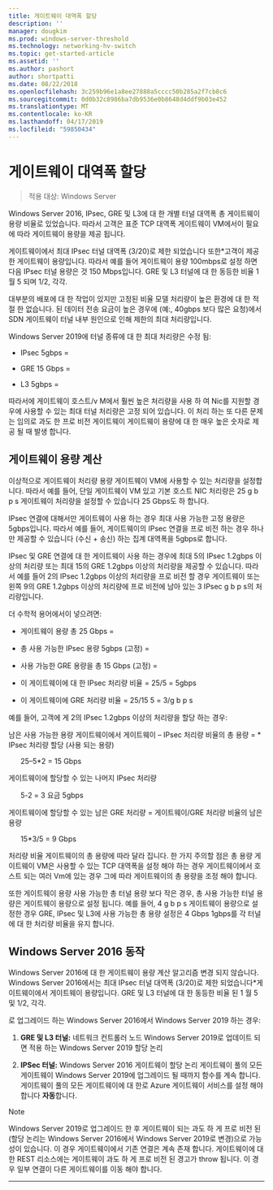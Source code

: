 ```yaml
---
title: 게이트웨이 대역폭 할당
description: ''
manager: dougkim
ms.prod: windows-server-threshold
ms.technology: networking-hv-switch
ms.topic: get-started-article
ms.assetid: ''
ms.author: pashort
author: shortpatti
ms.date: 08/22/2018
ms.openlocfilehash: 3c259b96e1a8ee27888a5cccc50b285a2f7cb8c6
ms.sourcegitcommit: 0d0b32c8986ba7db9536e0b8648d4ddf9b03e452
ms.translationtype: MT
ms.contentlocale: ko-KR
ms.lasthandoff: 04/17/2019
ms.locfileid: "59850434"
---
```

# <a name="gateway-bandwidth-allocation"></a>게이트웨이 대역폭 할당

>적용 대상: Windows Server

Windows Server 2016, IPsec, GRE 및 L3에 대 한 개별 터널 대역폭 총 게이트웨이 용량 비율로 있었습니다. 따라서 고객은 표준 TCP 대역폭 게이트웨이 VM에서이 필요에 따라 게이트웨이 용량을 제공 됩니다.

게이트웨이에서 최대 IPsec 터널 대역폭 (3/20)로 제한 되었습니다 또한\*고객이 제공한 게이트웨이 용량입니다. 따라서 예를 들어 게이트웨이 용량 100mbps로 설정 하면 다음 IPsec 터널 용량은 것 150 Mbps입니다. GRE 및 L3 터널에 대 한 동등한 비율 1 월 5 되며 1/2, 각각.

대부분의 배포에 대 한 작업이 있지만 고정된 비율 모델 처리량이 높은 환경에 대 한 적절 한 없습니다. 된 데이터 전송 요금이 높은 경우에 (예:, 40gbps 보다 많은 요청)에서 SDN 게이트웨이 터널 내부 원인으로 인해 제한의 최대 처리량입니다.

Windows Server 2019에 터널 종류에 대 한 최대 처리량은 수정 됨:

-   IPsec 5gbps =

-   GRE 15 Gbps =

-   L3 5gbps =

따라서에 게이트웨이 호스트/v M에서 훨씬 높은 처리량을 사용 하 여 Nic를 지원할 경우에 사용할 수 있는 최대 터널 처리량은 고정 되어 있습니다. 이 처리 하는 또 다른 문제는 임의로 과도 한 프로 비전 게이트웨이 게이트웨이 용량에 대 한 매우 높은 숫자로 제공 될 때 발생 합니다.

## <a name="gateway-capacity-calculation"></a>게이트웨이 용량 계산

이상적으로 게이트웨이 처리량 용량 게이트웨이 VM에 사용할 수 있는 처리량을 설정합니다. 따라서 예를 들어, 단일 게이트웨이 VM 있고 기본 호스트 NIC 처리량은 25 g b p s 게이트웨이 처리량을 설정할 수 있습니다 25 Gbps도 하 합니다.

IPsec 연결에 대해서만 게이트웨이 사용 하는 경우 최대 사용 가능한 고정 용량은 5gbps입니다. 따라서 예를 들어, 게이트웨이의 IPsec 연결을 프로 비전 하는 경우 하나만 제공할 수 있습니다 (수신 + 송신) 하는 집계 대역폭을 5gbps로 합니다.

IPsec 및 GRE 연결에 대 한 게이트웨이 사용 하는 경우에 최대 5의 IPsec 1.2gbps 이상의 처리량 또는 최대 15의 GRE 1.2gbps 이상의 처리량을 제공할 수 있습니다. 따라서 예를 들어 2의 IPsec 1.2gbps 이상의 처리량을 프로 비전 할 경우 게이트웨이 또는 왼쪽 9의 GRE 1.2gbps 이상의 처리량에 프로 비전에 남아 있는 3 IPsec g b p s의 처리량입니다.

더 수학적 용어에서이 넣으려면:

- 게이트웨이 용량 총 25 Gbps =

- 총 사용 가능한 IPsec 용량 5gbps (고정) =

- 사용 가능한 GRE 용량을 총 15 Gbps (고정) =

- 이 게이트웨이에 대 한 IPsec 처리량 비율 = 25/5 = 5gbps

- 이 게이트웨이에 GRE 처리량 비율 = 25/15 5 = 3/g b p s

예를 들어, 고객에 게 2의 IPsec 1.2gbps 이상의 처리량을 할당 하는 경우:

남은 사용 가능한 용량 게이트웨이에서 게이트웨이 – IPsec 처리량 비율의 총 용량 = * IPsec 처리량 할당 (사용 되는 용량)

&nbsp;&nbsp;&nbsp;&nbsp;&nbsp;&nbsp;25–5*2 = 15 Gbps

게이트웨이에 할당할 수 있는 나머지 IPsec 처리량 

&nbsp;&nbsp;&nbsp;&nbsp;&nbsp;&nbsp;5-2 = 3 요금 5gbps

게이트웨이에 할당할 수 있는 남은 GRE 처리량 = 게이트웨이/GRE 처리량 비율의 남은 용량 

&nbsp;&nbsp;&nbsp;&nbsp;&nbsp;&nbsp;15*3/5 = 9 Gbps

처리량 비율 게이트웨이의 총 용량에 따라 달라 집니다. 한 가지 주의할 점은 총 용량 게이트웨이 VM은 사용할 수 있는 TCP 대역폭을 설정 해야 하는 경우 게이트웨이에서 호스트 되는 여러 Vm에 있는 경우 그에 따라 게이트웨이의 총 용량을 조정 해야 합니다.

또한 게이트웨이 용량 사용 가능한 총 터널 용량 보다 작은 경우, 총 사용 가능한 터널 용량은 게이트웨이 용량으로 설정 됩니다. 예를 들어, 4 g b p s 게이트웨이 용량으로 설정한 경우 GRE, IPsec 및 L3에 사용 가능한 총 용량 설정은 4 Gbps 1gbps를 각 터널에 대 한 처리량 비율을 유지 합니다.

## <a name="windows-server-2016-behavior"></a>Windows Server 2016 동작

Windows Server 2016에 대 한 게이트웨이 용량 계산 알고리즘 변경 되지 않습니다. Windows Server 2016에서는 최대 IPsec 터널 대역폭 (3/20)로 제한 되었습니다\*게이트웨이에서 게이트웨이 용량입니다. GRE 및 L3 터널에 대 한 동등한 비율 된 1 월 5 및 1/2, 각각.

로 업그레이드 하는 Windows Server 2016에서 Windows Server 2019 하는 경우:

1.  **GRE 및 L3 터널:** 네트워크 컨트롤러 노드 Windows Server 2019로 업데이트 되 면 적용 하는 Windows Server 2019 할당 논리

2.  **IPSec 터널:** Windows Server 2016 게이트웨이 할당 논리 게이트웨이 풀의 모든 게이트웨이 Windows Server 2019에 업그레이드 될 때까지 함수를 계속 합니다. 게이트웨이 풀의 모든 게이트웨이에 대 한로 Azure 게이트웨이 서비스를 설정 해야 합니다 **자동**합니다.

>[!NOTE]
>Windows Server 2019로 업그레이드 한 후 게이트웨이 되는 과도 하 게 프로 비전 된 (할당 논리는 Windows Server 2016에서 Windows Server 2019로 변경)으로 가능성이 있습니다. 이 경우 게이트웨이에서 기존 연결은 계속 존재 합니다. 게이트웨이에 대 한 REST 리소스에는 게이트웨이 과도 하 게 프로 비전 된 경고가 throw 됩니다. 이 경우 일부 연결이 다른 게이트웨이를 이동 해야 합니다.

---